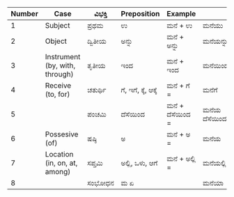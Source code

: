|Number|Case|ವಿಭಕ್ತಿ|Preposition|Example||
|-|-|-|-|-|-|
|1|Subject |ಪ್ರಥಮ|ಉ|ಮನೆ + ಉ|ಮನೆಯು|
|2|Object |ದ್ವಿತೀಯ|ಅನ್ನು|ಮನೆ + ಅನ್ನು |ಮನೆಯನ್ನು|
|3|Instrument (by, with, through) |ತೃತೀಯ|ಇಂದ|ಮನೆ + ಇಂದ |ಮನೆಯಿಂದ|
|4|Receive (to, for)|ಚತುರ್ಥಿ|ಗೆ, ಇಗೆ, ಕ್ಕೆ, ಆಕ್ಕೆ|ಮನೆ + ಗೆ =|ಮನೆಗೆ|
|5| |ಪಂಚಮಿ|ದೆಸೆಯಿಂದ|ಮನೆ + ದೆಸೆಯಿಂದ =|ಮನೆಯ ದೆಸೆಯಿಂದ|
|6|Possesive  (of) |ಷಷ್ಠಿ|ಅ|ಮನೆ + ಅ =   |ಮನೆಯ|
|7|Location (in, on, at, among) |ಸಪ್ತಮಿ|ಅಲ್ಲಿ, ಒಳು, ಆಗೆ|ಮನೆ + ಅಲ್ಲಿ =|ಮನೆಯಲ್ಲಿ|
|8||ಸಂಭೋಧನ|ಮ ಏ||ಮನೆಯಾ|
                       
